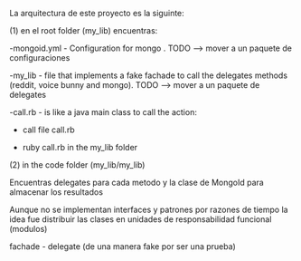 La arquitectura de este proyecto es la siguinte:

(1) en el root folder (my_lib) encuentras:


-mongoid.yml - Configuration for mongo . TODO --> mover a un paquete de configuraciones

-my_lib - file that implements a fake fachade to call the delegates methods (reddit, voice bunny and mongo). TODO --> mover a un paquete de delegates

-call.rb - is like a java main class to call the action:


* call file call.rb 

* ruby call.rb in the my_lib folder



(2) in the code folder (my_lib/my_lib)

Encuentras delegates para cada metodo y la clase de MongoId para almacenar los resultados

Aunque no se implementan interfaces y patrones por razones de tiempo la idea fue distribuir las clases en unidades de responsabilidad funcional (modulos)

fachade - delegate (de una manera fake por ser una prueba)


